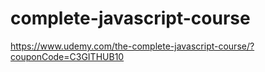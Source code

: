# complete-javascript-course
https://www.udemy.com/the-complete-javascript-course/?couponCode=C3GITHUB10
